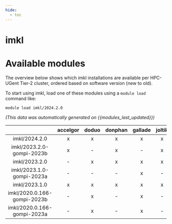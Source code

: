 ```yaml
---
hide:
  - toc
---
```


imkl
====

# Available modules


The overview below shows which imkl installations are available per HPC-UGent Tier-2 cluster, ordered based on software version (new to old).

To start using imkl, load one of these modules using a `module load` command like:

```shell
module load imkl/2024.2.0
```

*(This data was automatically generated on {{modules_last_updated}})*  

| |accelgor|doduo|donphan|gallade|joltik|shinx|
| :---: | :---: | :---: | :---: | :---: | :---: | :---: |
|imkl/2024.2.0|x|x|x|x|x|x|
|imkl/2023.2.0-gompi-2023b|x|-|x|-|x|x|
|imkl/2023.2.0|-|x|x|x|x|x|
|imkl/2023.1.0-gompi-2023a|-|-|-|x|-|-|
|imkl/2023.1.0|x|x|x|x|x|x|
|imkl/2020.0.166-gompi-2023b|-|x|-|x|-|x|
|imkl/2020.0.166-gompi-2023a|-|x|-|x|-|x|
